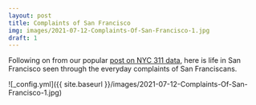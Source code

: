 ```yaml
---
layout: post
title: Complaints of San Francisco
img: images/2021-07-12-Complaints-Of-San-Francisco-1.jpg
draft: 1
---
```


Following on from our popular [post on NYC 311 data](/Complaints-Of-New-York/), 
here is life in San Francisco seen through the everyday complaints of San Franciscans.

![_config.yml]({{ site.baseurl }}/images/2021-07-12-Complaints-Of-San-Francisco-1.jpg)


<link rel="stylesheet" href="https://synced.to/static/theme/assets/css/fontawesome/css/all.min.css" />
<link rel="stylesheet" href="https://cdn.jsdelivr.net/gh/openlayers/openlayers.github.io@master/en/v6.4.3/css/ol.css" type="text/css" />
<link rel="stylesheet" href="https://blog.synced.to/datascripts/311-complaints-articles-scripts/dashboard.css" />
<script src="https://synced.to/static/theme/assets/js/moment.min.js?v=8c2de"></script>
<script src="https://cdn.jsdelivr.net/gh/openlayers/openlayers.github.io@master/en/v6.4.3/build/ol.js"></script>

<div class="sydb-container">
<div class="sydb-inner-container">
<!--
<div class="sydb-header-container">
<h4>Complaints of New York</h4>
<div style="max-width: 400px; text-align: center; margin-bottom: 6px;">
Life in New York, seen through the everyday complaints of  New Yorkers.  
</div>
</div>
-->
<div class="sydb-dashboard-container">
<div class="sydb-map-container">
<div id="sydb-map" style="height: 100%;">
</div>
<div id="sydb-date-display"></div>
</div>
<div class="sydb-content-container">
<div id="sydb-anim-controls" aria-label="Animation controls">
  <div class="sydb-slider-container">
      <input type="range" min="0" max="1440" 
             value="0" class="sydb-slider" id="sydb-timerange" />
  </div>
  <i id="sydb-toggleplay" class="sydb-toggleplay fas fa-play sydb-icon-button" aria-hidden="true"></i>
  <i id="sydb-reset" class="fas fa-stop sydb-icon-button" aria-hidden="true"></i>
  <i id="sydb-togglevolume" class="fas fa-volume-down sydb-icon-button" aria-hidden="true"></i>

</div>
<div id="sydb-content"></div>
<span id="sydb-content-cover-menu">

<div>
    <h4>Choose a date</h4>
</div>

<div id="sydb-content-cover-menu-input">
<input id="sydb-viewdate"  name="viewdate" type="date" />
<i id="sydb-toggleplay-cover-menu" class="sydb-toggleplay fas fa-play sydb-icon-button-large" 
    aria-hidden="true"></i>
</div>

<div id="sydb-suggested-dates">
    <a data-suggested-event="newyear" class="sydb-suggested" href="#" >
        New years
    </a>
    <a data-suggested-event="lockdown" class="sydb-suggested" href="#" >
        Lockdown
    </a>
</div>

<img id="sydb-loading-spinner" src="https://blog.synced.to/datascripts/311-complaints-articles-scripts/three-dots.svg" />

</span>
</div>
</div>


<div style="text-align: center; font-size: 1rem; flex: 0; padding: 6px;">
</div>

</div>
</div>

<script src="https://blog.synced.to/datascripts/311-complaints-articles-scripts/main_ts_multicity.js"></script>
<script>
    var uri_fn = function(fromstr, tostr){
                return `https://data.sfgov.org/resource/vw6y-z8j6.json?$where=requested_datetime between '${fromstr}' and '${tostr}'&$order=requested_datetime ASC&$limit=100000`
    }
    var soundpath = '/datascripts/311-complaints-articles-scripts/SFAmbience.mp3'
    var data_format_fn = function (item) {
        var output_item = {}
        output_item['created_date'] = item['requested_datetime']
        output_item['complaint_type'] = item['service_name'].replace(/_/g, ' ')
        output_item['latitude'] = item['lat']
        output_item['longitude'] = item['long']
        output_item['borough'] = item['police_district']
        output_item['agency'] = null
        output_item['street_name'] = item['street']
        output_item['descriptor'] = item['service_subtype'].replace(/_/g, ' ') + ', ' + 
                                    item['service_details'].split(/\s+/)[0].replace(/_/g, ' ')
        return output_item
    }
    var latestdate = moment.utc().set({hour:0,minute:0,second:0,millisecond:0})
                           .subtract(3,'days').set({hour:0,minute:0,second:0,millisecond:0})
    var earliestdate = latestdate.clone().subtract(3, "years").set({hour:0,minute:0,second:0,millisecond:0})
    var opts = {
        city_coords: [-122.446747, 37.733795],
        map_zoom: 10,
        periodlength_mins: null,
        periodlength_maxcount: null,
        latestdate: latestdate,
        earliestdate: earliestdate
    }
    loadAppForCity(uri_fn, data_format_fn, soundpath, opts) 
</script>





[Tejas](https://twitter.com/syncedto) - <team@synced.to>

*311 complaints data from [DataSF](https://datasf.org/opendata/), photo by [Sam Beasley](https://unsplash.com/@sam_beasley), sound by [freesound/Barna](https://freesound.org/people/Barna/sounds/495497/)*


_See more on [the Synced app](http://onelink.to/8ttzr9), where you can explore meaningful places, nearaway and faraway._
